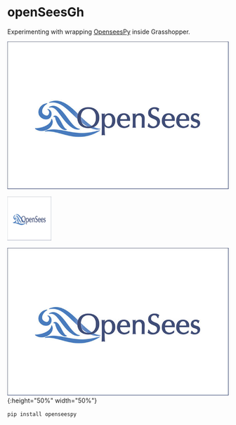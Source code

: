 # openSeesGh
 Experimenting with wrapping [OpenseesPy](https://openseespydoc.readthedocs.io/en/latest/index.html) inside Grasshopper.

![](image/openSees_logo.jpg)


<img src="image/openSees_logo.jpg" width="100" height="100">

![](image/openSees_logo.jpg){:height="50%" width="50%"}

 ```
 pip install openseespy
 ```
